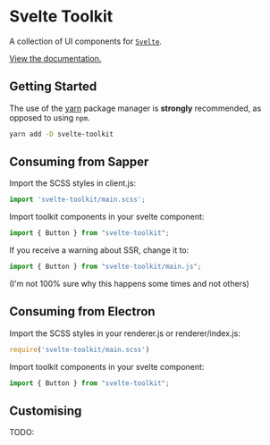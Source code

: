 # Svelte Toolkit

A collection of UI components for [`Svelte`](https://svelte.dev/).

[View the documentation.](https://andrewjk.github.io/svelte-toolkit-docs/)

## Getting Started

The use of the [yarn](https://yarnpkg.com/) package manager is **strongly** recommended, as opposed to using `npm`.

```bash
yarn add -D svelte-toolkit
```

## Consuming from Sapper

Import the SCSS styles in client.js:

```javascript
import 'svelte-toolkit/main.scss';
```

Import toolkit components in your svelte component:

```javascript
import { Button } from "svelte-toolkit";
```

If you receive a warning about SSR, change it to:

```javascript
import { Button } from "svelte-toolkit/main.js";
```

(I'm not 100% sure why this happens some times and not others)

## Consuming from Electron

Import the SCSS styles in your renderer.js or renderer/index.js:

```javascript
require('svelte-toolkit/main.scss')
```

Import toolkit components in your svelte component:

```javascript
import { Button } from "svelte-toolkit";
```

## Customising

TODO:
